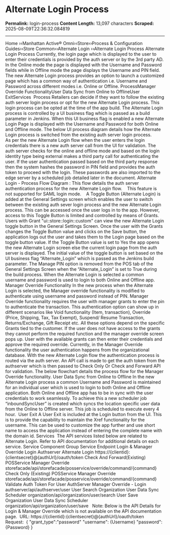 # Alternate Login Process

**Permalink:** login-process
**Content Length:** 13,097 characters
**Scraped:** 2025-08-09T22:36:32.084819

---

Home &rsaquo;&rsaquo;Manhattan Active® Omni&rsaquo;&rsaquo;Store&rsaquo;&rsaquo;Process & Configuration Guides&rsaquo;&rsaquo;Store Common&rsaquo;&rsaquo;Alternate Login ››Alternate Login Process Alternate Login Process Currently, the login page which is displayed to the user to enter their credentials is provided by the auth server or by the 3rd party AD. In the Online mode the page is displayed with the Username and Password fields while in Offline mode the page displays the Username and PIN field. The new Alternate Login process provides an option to launch a customized page which has a common way of authentication i.e. Username and Password across different modes i.e. Online or Offline. ProcessManager Override FunctionalityUser Data Sync from Online to OfflineUser ExitServices&nbsp; Process Retailers can decide if they want to follow the existing auth server login process or opt for the new Alternate Login process. This login process can be opted at the time of the app build. The Alternate Login process is controlled by a UI business flag which is passed as a build parameter in Jenkins. When this UI business flag is enabled a new Alternate Login Page is displayed with the Username and Password for both Online and Offline mode. The below UI process diagram details how the Alternate Login process is switched from the existing auth server login process. As&nbsp;per the new Alternate Login flow when the user enters the login credentials there is a new auth server call from the UI for validation. The auth server checks for the online and offline mode and based on the login identity type being external makes a third party call for authenticating the user. If the user authentication passed based on the third party response then the system&nbsp;hashes the password in PIN&nbsp;field and provides the auth token to proceed with the login. These passwords are also imported to the edge server by a scheduled job detailed later in the document. Alternate Login - Process Flow Diagram : This flow details the auth server authentication process for the&nbsp;new Alternate Login flow. &nbsp; &nbsp;This feature is not supported for&nbsp;SAML login mode.&nbsp; &nbsp; A Toggle Button (Alternate Login) is added at the General Settings screen which enables the user to switch between the existing auth sever login process and the new Alternate Login process. This can be accessed once the user logs in to the app. However, access to this Toggle Button is limited and controlled by means of Grants.&nbsp; Users with Grant &quot;ui::store::login::custom&quot; can view the new Alternate Login toggle button in the General Settings Screen. Once the user with the Grants changes the Toggle Button value and clicks on the Save button, the application logs out the user and takes them to the Login page based on the toggle button value. If the Toggle Button value is set to Yes the app opens the new Alternate Login screen else the current login page from the auth server is displayed. The initial value of the toggle button is set based on the UI business flag &ldquo;Alternate_Login&rdquo; which is passed as the Jenkins build parameter. The Manage PIN option is removed from the POS tab of the General Settings Screen when the &ldquo;Alternate_Login&rdquo; is set to True during the build process. When the Alternate Login is selected a common username and password is used to login to both Online and Offline app. Manager Override Functionality In the new process when the Alternate Login is selected, the Manager override functionality is modified to authenticate using username and password instead of PIN. Manager Override functionality requires the user with manager grants to enter the pin to authenticate the transaction. This authentication option can show up in different scenarios like Void functionality (Item, transaction), Override (Price, Shipping, Tax, Tax Exempt), Suspend/ Resume Transaction, Returns/Exchange, Gift Receipt etc. All these options depend on the specific Grants tied to the customer. If the user does not have access to the grants they cannot perform the required function and the manager override screen pops up. User with the available grants can then enter their credentials and approve the required override. Currently, in the Manager Override functionality the user authentication happens from the organizational database. With the new Alternate Login flow the authentication process is routed via the auth server. An API call is made to get the auth token from the authserver which is then passed to Check Only Or Check and Forward API for validation. The below flowchart details the process flow for the Manager Override functionality. User Data Sync from Online to Offline In the new Alternate Login process a&nbsp;common Username and Password is maintained for an individual user which is used to login to both Online and Offline application. Both Online and Offline app has to be in sync with the user credentials to work seamlessly. To achieve this a new scheduler job &ldquo;inboundSyncUser&rdquo; is created which syncs the location specific user data from the Online to Offline server. This job is scheduled to execute every 4 hour.&nbsp; User Exit A User Exit is included at the Login button from the UI. This is to provide the capability to maintain the Xref functionality for the username. This can be used to customize the app further and use short name to access the application instead of entering the complete name with the domain id. Services&nbsp; The API services listed below are related to Alternate Login.&nbsp;Refer to API documentation for additional details on&nbsp;each service. Service Component Group Service Endpoint Login &amp; Manager Override Login Authserver Alternate Login https://{clientid}:{clientsecret}@{authUrl}/oauth/token Check And Forward(Existing) POSService Manager Override storefacade/api/storefacade/posservice/override/command/{command} Check Only&nbsp;(Existing) POSService Manager Override storefacade/api/storefacade/posservice/override/command/{command} Validate Auth Token For User AuthServer Manager Override - Login authserver/api/authserver/user User Search Organization User Data Sync Scheduler organization/api/organization/user/search User Save Organization User Data Sync Scheduler organization/api/organization/user/save &nbsp; Note: Below is the API Details for Login &amp; Manager Override which is not available on the API documentation page.&nbsp; URL:&nbsp;https://{clientid}:{clientsecret}@{authUrl}/oauth/token Request:&nbsp; { &quot;grant_type&quot;:&quot;password&quot; &quot;username&quot;: {Username} &quot;password&quot;: {Password} }
